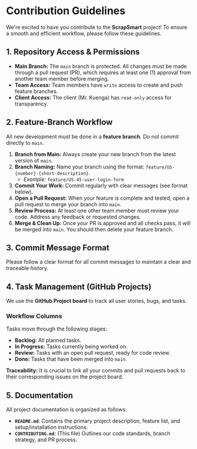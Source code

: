 # Contribution Guidelines

We're excited to have you contribute to the **ScrapSmart** project! To ensure a smooth and efficient workflow, please follow these guidelines.

## 1. Repository Access & Permissions

* **Main Branch:** The `main` branch is protected. All changes must be made through a pull request (PR), which requires at least one (1) approval from another team member before merging.
* **Team Access:** Team members have `write` access to create and push feature branches.
* **Client Access:** The client (Mr. Kuenga) has `read-only` access for transparency.

## 2. Feature-Branch Workflow

All new development must be done in a **feature branch**. Do not commit directly to `main`.

1.  **Branch from Main:** Always create your new branch from the latest version of `main`.
2.  **Branch Naming:** Name your branch using the format: `feature/US-{number}-{short-description}`.
    * *Example:* `feature/US-45-user-login-form`
3.  **Commit Your Work:** Commit regularly with clear messages (see format below).
4.  **Open a Pull Request:** When your feature is complete and tested, open a pull request to merge your branch into `main`.
5.  **Review Process:** At least one other team member must review your code. Address any feedback or requested changes.
6.  **Merge & Clean Up:** Once your PR is approved and all checks pass, it will be merged into `main`. You should then delete your feature branch.

## 3. Commit Message Format

Please follow a clear format for all commit messages to maintain a clear and traceable history.

## 4. Task Management (GitHub Projects)

We use the **GitHub Project board** to track all user stories, bugs, and tasks.

### Workflow Columns

Tasks move through the following stages:
* **Backlog:** All planned tasks.
* **In Progress:** Tasks currently being worked on.
* **Review:** Tasks with an open pull request, ready for code review.
* **Done:** Tasks that have been merged into `main`.

**Traceability:** It is crucial to link all your commits and pull requests back to their corresponding issues on the project board.

## 5. Documentation

All project documentation is organized as follows:

* **`README.md`**: Contains the primary project description, feature list, and setup/installation instructions.
* **`CONTRIBUTING.md`**: (This file) Outlines our code standards, branch strategy, and PR process.

